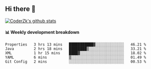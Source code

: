 ## Hi there 👋

[![CoderZk's github stats](https://github-readme-stats.vercel.app/api?username=zhoukuo123&show_icons=true&count_private=true)](https://github.com/anuraghazra/github-readme-stats)

#### :bar_chart: Weekly development breakdown

<!--START_SECTION:waka-->
```text
Properties   3 hrs 13 mins   ███████████▓░░░░░░░░░░░░░   46.21 % 
Java         2 hrs 18 mins   ████████▒░░░░░░░░░░░░░░░░   33.21 % 
XML          1 hr 15 mins    ████▓░░░░░░░░░░░░░░░░░░░░   18.02 % 
YAML         6 mins          ▒░░░░░░░░░░░░░░░░░░░░░░░░   01.49 % 
Git Config   2 mins          ░░░░░░░░░░░░░░░░░░░░░░░░░   00.53 % 
```
<!--END_SECTION:waka-->
